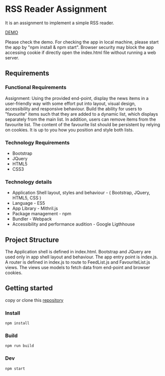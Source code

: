 # RSS Reader Assignment

It is an assignment to implement a simple RSS reader.

[DEMO](http://supersubwoofer.github.io/myblog/rssreader)

Please check the demo. For checking the app in local machine, please start the app by "npm install & npm start".
Browser security may block the app accessing cookie if directly open the index.html file without running a web server.


## Requirements

### Functional Requirements
Assignment:
Using the provided end-point, display the news items in a user-friendly way with some effort put into layout, visual design, accessibility and responsive behaviour. Build the ability for users to "favourite" items such that they are added to a dynamic list, which displays separately from the main list. In addition, users can remove items from the favourite list. The content of the favourite list should be persistent by relying on cookies. It is up to you how you position and style both lists.

### Technology Requirements
  * Bootstrap
  * JQuery
  * HTML5
  * CSS3

### Technology details
  * Application Shell layout, styles and behaviour - ( Bootstrap, JQuery, HTML5, CSS )
  * Language - ES5
  * App Library - Mithril.js
  * Package management - npm
  * Bundler - Webpack
  * Accessibility and performance audition - Google Ligthhouse
	

## Project Structure
The Application shell is defined in index.html. Bootstrap and JQuery are used only in app shell layout and behaviour. The app entry point is index.js. A router is defined in index.js to route to FeedList.js and FavouriteList.js views. The views use models to fetch data from end-point and browser cookies.

## Getting started

  copy or clone this [repository](https://github.com/supersubwoofer/assignment-rss-reader-mithril.git)

### Install

```
npm install
```

### Build

```
npm run build
```

### Dev

```
npm start
```
